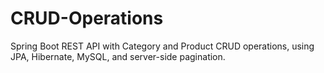 # CRUD-Operations
Spring Boot REST API with Category and Product CRUD operations, using JPA, Hibernate, MySQL, and server-side pagination.

